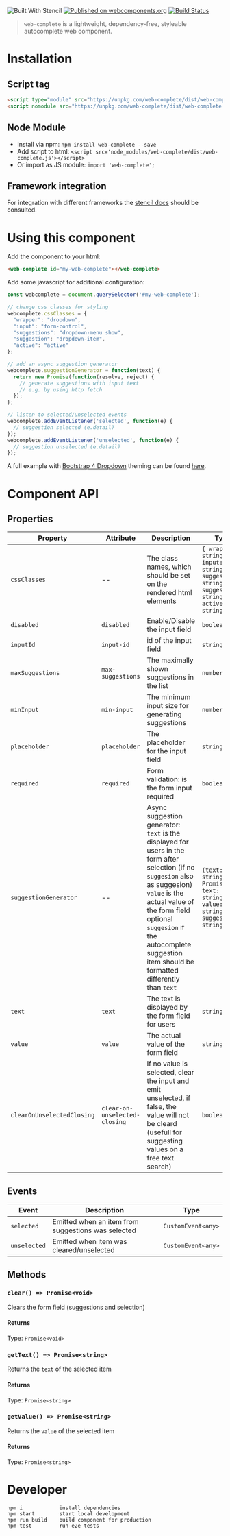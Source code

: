![Built With Stencil](https://img.shields.io/badge/-Built%20With%20Stencil-16161d.svg?logo=data%3Aimage%2Fsvg%2Bxml%3Bbase64%2CPD94bWwgdmVyc2lvbj0iMS4wIiBlbmNvZGluZz0idXRmLTgiPz4KPCEtLSBHZW5lcmF0b3I6IEFkb2JlIElsbHVzdHJhdG9yIDE5LjIuMSwgU1ZHIEV4cG9ydCBQbHVnLUluIC4gU1ZHIFZlcnNpb246IDYuMDAgQnVpbGQgMCkgIC0tPgo8c3ZnIHZlcnNpb249IjEuMSIgaWQ9IkxheWVyXzEiIHhtbG5zPSJodHRwOi8vd3d3LnczLm9yZy8yMDAwL3N2ZyIgeG1sbnM6eGxpbms9Imh0dHA6Ly93d3cudzMub3JnLzE5OTkveGxpbmsiIHg9IjBweCIgeT0iMHB4IgoJIHZpZXdCb3g9IjAgMCA1MTIgNTEyIiBzdHlsZT0iZW5hYmxlLWJhY2tncm91bmQ6bmV3IDAgMCA1MTIgNTEyOyIgeG1sOnNwYWNlPSJwcmVzZXJ2ZSI%2BCjxzdHlsZSB0eXBlPSJ0ZXh0L2NzcyI%2BCgkuc3Qwe2ZpbGw6I0ZGRkZGRjt9Cjwvc3R5bGU%2BCjxwYXRoIGNsYXNzPSJzdDAiIGQ9Ik00MjQuNywzNzMuOWMwLDM3LjYtNTUuMSw2OC42LTkyLjcsNjguNkgxODAuNGMtMzcuOSwwLTkyLjctMzAuNy05Mi43LTY4LjZ2LTMuNmgzMzYuOVYzNzMuOXoiLz4KPHBhdGggY2xhc3M9InN0MCIgZD0iTTQyNC43LDI5Mi4xSDE4MC40Yy0zNy42LDAtOTIuNy0zMS05Mi43LTY4LjZ2LTMuNkgzMzJjMzcuNiwwLDkyLjcsMzEsOTIuNyw2OC42VjI5Mi4xeiIvPgo8cGF0aCBjbGFzcz0ic3QwIiBkPSJNNDI0LjcsMTQxLjdIODcuN3YtMy42YzAtMzcuNiw1NC44LTY4LjYsOTIuNy02OC42SDMzMmMzNy45LDAsOTIuNywzMC43LDkyLjcsNjguNlYxNDEuN3oiLz4KPC9zdmc%2BCg%3D%3D&colorA=16161d&style=flat-square) [![Published on webcomponents.org](https://img.shields.io/badge/webcomponents.org-published-blue.svg)](https://www.webcomponents.org/element/web-complete) [![Build Status](https://travis-ci.com/stefanhuber/web-complete.svg?branch=master)](https://travis-ci.com/stefanhuber/web-complete)

> `web-complete` is a lightweight, dependency-free, styleable autocomplete web component.

# Installation

## Script tag

```html
<script type="module" src="https://unpkg.com/web-complete/dist/web-complete.esm.js"></script>
<script nomodule src="https://unpkg.com/web-complete/dist/web-complete.js"></script>
```

## Node Module

 - Install via npm: `npm install web-complete --save`
 - Add script to html: `<script src='node_modules/web-complete/dist/web-complete.js'></script>`
 - Or import as JS module: `import 'web-complete';`

## Framework integration

For integration with different frameworks the [stencil docs](https://stenciljs.com/docs/overview) should be consulted.

# Using this component

Add the component to your html:
```html
<web-complete id="my-web-complete"></web-complete>
```

Add some javascript for additional configuration:
```javascript
const webcomplete = document.querySelector('#my-web-complete');

// change css classes for styling
webcomplete.cssClasses = {
  "wrapper": "dropdown",
  "input": "form-control",
  "suggestions": "dropdown-menu show",
  "suggestion": "dropdown-item",
  "active": "active"
};

// add an async suggestion generator
webcomplete.suggestionGenerator = function(text) {
  return new Promise(function(resolve, reject) {
    // generate suggestions with input text
    // e.g. by using http fetch 
  });
};

// listen to selected/unselected events
webcomplete.addEventListener('selected', function(e) {
  // suggestion selected (e.detail)
});
webcomplete.addEventListener('unselected', function(e) {
  // suggestion unselected (e.detail)
});
```

A full example with [Bootstrap 4 Dropdown](https://getbootstrap.com/docs/4.3/components/dropdowns/) theming can be found [here](https://github.com/stefanhuber/web-complete/blob/master/docs/index.html).

# Component API

## Properties

| Property              | Attribute         | Description                                                                                                                                                                                                                                                                        | Type                                                                                           | Default                                                                                                                    |
| --------------------- | ----------------- | ---------------------------------------------------------------------------------------------------------------------------------------------------------------------------------------------------------------------------------------------------------------------------------- | ---------------------------------------------------------------------------------------------- | -------------------------------------------------------------------------------------------------------------------------- |
| `cssClasses`          | --                | The class names, which should be set on the rendered html elements                                                                                                                                                                                                                 | `{ wrapper: string; input: string; suggestions: string; suggestion: string; active: string; }` | `{     wrapper: "",     input: "",     suggestions: "suggestions",     suggestion: "suggestion",     active: "active"   }` |
| `disabled`            | `disabled`        | Enable/Disable the input field                                                                                                                                                                                                                                                     | `boolean`                                                                                      | `false`                                                                                                                    |
| `inputId`             | `input-id`        | id of the input field                                                                                                                                                                                                                                                              | `string`                                                                                       | `""`                                                                                                                       |
| `maxSuggestions`      | `max-suggestions` | The maximally shown suggestions in the list                                                                                                                                                                                                                                        | `number`                                                                                       | `5`                                                                                                                        |
| `minInput`            | `min-input`       | The minimum input size for generating suggestions                                                                                                                                                                                                                                  | `number`                                                                                       | `0`                                                                                                                        |
| `placeholder`         | `placeholder`     | The placeholder for the input field                                                                                                                                                                                                                                                | `string`                                                                                       | `""`                                                                                                                       |
| `required`            | `required`        | Form validation: is the form input required                                                                                                                                                                                                                                        | `boolean`                                                                                      | `false`                                                                                                                    |
| `suggestionGenerator` | --                | Async suggestion generator: `text` is the displayed for users in the form after selection (if no `suggesion` also as suggesion) `value` is the actual value of the form field optional `suggesion` if the autocomplete suggestion item should be formatted differently than `text` | `(text: string) => Promise<{ text: string; value: string; suggestion?: string; }[]>`           | `undefined`                                                                                                                |
| `text`                | `text`            | The text is displayed by the form field for users                                                                                                                                                                                                                                  | `string`                                                                                       | `""`                                                                                                                       |
| `value`               | `value`           | The actual value of the form field                                                                                                                                                                                                                                                 | `string`                                                                                       | `""`                                                                                                                       |
| `clearOnUnselectedClosing`               | `clear-on-unselected-closing`           | If no value is selected, clear the input and emit unselected, if false, the value will not be cleard (usefull for suggesting values on a free text search)       | `boolean`      |`true`  |


## Events

| Event        | Description                                        | Type               |
| ------------ | -------------------------------------------------- | ------------------ |
| `selected`   | Emitted when an item from suggestions was selected | `CustomEvent<any>` |
| `unselected` | Emitted when item was cleared/unselected           | `CustomEvent<any>` |


## Methods

### `clear() => Promise<void>`

Clears the form field (suggestions and selection)

#### Returns

Type: `Promise<void>`



### `getText() => Promise<string>`

Returns the `text` of the selected item

#### Returns

Type: `Promise<string>`



### `getValue() => Promise<string>`

Returns the `value` of the selected item

#### Returns

Type: `Promise<string>`


# Developer 

```
npm i            install dependencies
npm start        start local development 
npm run build    build component for production
npm test         run e2e tests
```
